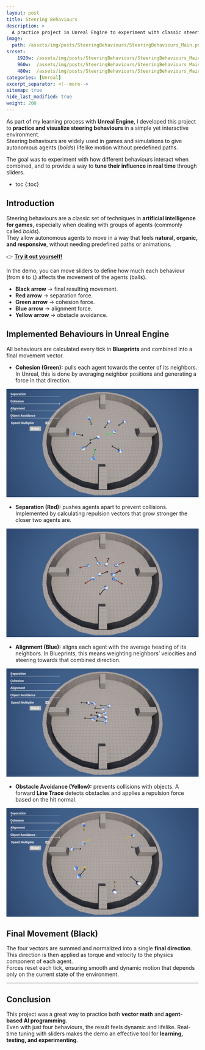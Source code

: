 ```yaml
---
layout: post
title: Steering Behaviours
description: >
  A practice project in Unreal Engine to experiment with classic steering behaviours: separation, cohesion, alignment, and obstacle avoidance.
image: 
  path: /assets/img/posts/SteeringBehaviours/SteeringBehaviours_Main.png
srcset:
    1920w: /assets/img/posts/SteeringBehaviours/SteeringBehaviours_Main.png
    960w:  /assets/img/posts/SteeringBehaviours/SteeringBehaviours_Main@0,5x.png
    480w:  /assets/img/posts/SteeringBehaviours/SteeringBehaviours_Main@0,25x.png
categories: [Unreal]
excerpt_separator: <!--more-->
sitemap: true
hide_last_modified: true
weight: 200
---
```


As part of my learning process with **Unreal Engine**, I developed this project to **practice and visualize steering behaviours** in a simple yet interactive environment.  
Steering behaviours are widely used in games and simulations to give autonomous agents (*boids*) lifelike motion without predefined paths.  

The goal was to experiment with how different behaviours interact when combined, and to provide a way to **tune their influence in real time** through sliders.

<!--more-->

* toc
{:toc}

## Introduction

Steering behaviours are a classic set of techniques in **artificial intelligence for games**, especially when dealing with groups of agents (commonly called *boids*).  
They allow autonomous agents to move in a way that feels **natural, organic, and responsive**, without needing predefined paths or animations.  

👉 [**Try it out yourself!**](https://legno9.itch.io/steeringbehaviours)  

In the demo, you can move sliders to define how much each behaviour (from `0` to `1`) affects the movement of the agents (balls).  

- **Black arrow** → final resulting movement.  
- **Red arrow** → separation force.  
- **Green arrow** → cohesion force.  
- **Blue arrow** → alignment force.  
- **Yellow arrow** → obstacle avoidance.  

## Implemented Behaviours in Unreal Engine

All behaviours are calculated every tick in **Blueprints** and combined into a final movement vector.

- **Cohesion (Green):** pulls each agent towards the center of its neighbors. In Unreal, this is done by averaging neighbor positions and generating a force in that direction.

![Image of cohesion](/assets/img/posts/SteeringBehaviours/SteeringBehaviours_Cohesion.png)  


- **Separation (Red):** pushes agents apart to prevent collisions. Implemented by calculating repulsion vectors that grow stronger the closer two agents are.  

![Image of separation](/assets/img/posts/SteeringBehaviours/SteeringBehaviours_Separation.png)


- **Alignment (Blue):** aligns each agent with the average heading of its neighbors. In Blueprints, this means weighting neighbors’ velocities and steering towards that combined direction.  

![Image of alignment](/assets/img/posts/SteeringBehaviours/SteeringBehaviours_Alignment.png)


- **Obstacle Avoidance (Yellow):** prevents collisions with objects. A forward **Line Trace** detects obstacles and applies a repulsion force based on the hit normal.  

![Image of Obstacle avoidance](/assets/img/posts/SteeringBehaviours/SteeringBehaviours_OAvoindance.png)


## Final Movement (Black)

The four vectors are summed and normalized into a single **final direction**. This direction is then applied as torque and velocity to the physics component of each agent.  
Forces reset each tick, ensuring smooth and dynamic motion that depends only on the current state of the environment.

---

## Conclusion

This project was a great way to practice both **vector math** and **agent-based AI programming**.  
Even with just four behaviours, the result feels dynamic and lifelike. Real-time tuning with sliders makes the demo an effective tool for **learning, testing, and experimenting**.

